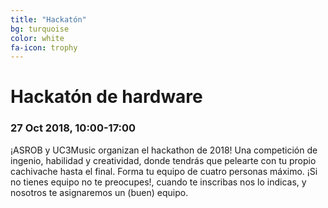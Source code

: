 ```yaml
---
title: "Hackatón"
bg: turquoise
color: white
fa-icon: trophy
---
```

# Hackatón de hardware

### 27 Oct 2018, 10&#58;00-17&#58;00

¡ASROB y UC3Music organizan el hackathon de 2018!
Una competición de ingenio, habilidad y creatividad, donde tendrás que pelearte con tu propio cachivache hasta el final.
Forma tu equipo de cuatro personas máximo. ¡Si no tienes equipo no te preocupes!, cuando te inscribas nos lo indicas, y nosotros te asignaremos un (buen) equipo.



